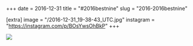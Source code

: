 +++
date = 2016-12-31
title = "#2016bestnine"
slug = "2016-2016bestnine"

[extra]
image = "/2016-12-31_19-38-43_UTC.jpg"
instagram = "https://instagram.com/p/BOsYwsOhBkP"
+++

<img src="/2016-12-31_19-38-43_UTC.jpg" />
